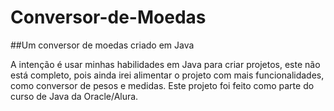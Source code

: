 # Conversor-de-Moedas
##Um conversor de moedas criado em Java

A intenção é usar minhas habilidades em Java para criar projetos, este não está completo, pois ainda irei alimentar o projeto com mais funcionalidades, como conversor de pesos e medidas.
Este projeto foi feito como parte do curso de Java da Oracle/Alura.
